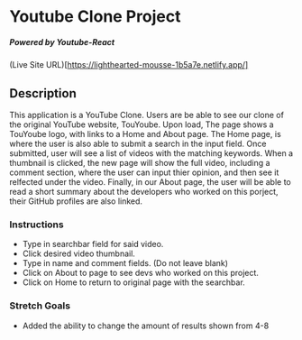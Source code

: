 # Youtube Clone Project
##### Powered by Youtube-React

(Live Site URL)[https://lighthearted-mousse-1b5a7e.netlify.app/]


## Description

This application is a YouTube Clone. Users are be able to see our clone of the original YouTube website, TouYoube. Upon load, The page shows a TouYoube logo, with links to a Home and About page. The Home page, is where the user is also able to submit a search in the input field. Once submitted, user will see a list of videos with the matching keywords. When a thumbnail is clicked, the new page will show the full video, including a comment section, where the user can input thier opinion, and then see it relfected under the video. Finally, in our About page, the user will be able to read a short summary about the developers who worked on this porject, their GitHub profiles are also linked.

### Instructions

- Type in searchbar field for said video.
- Click desired video thumbnail.
- Type in name and comment fields. (Do not leave blank)
- Click on About to page to see devs who worked on this project.
- Click on Home to return to original page with the searchbar.


### Stretch Goals

- Added the ability to change the amount of results shown from 4-8 